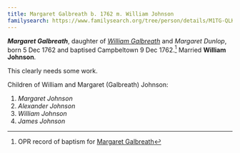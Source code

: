 ```yaml
---
title: Margaret Galbreath b. 1762 m. William Johnson
familysearch: https://www.familysearch.org/tree/person/details/M1TG-QLK
---
```

***Margaret Galbreath***, daughter of *[William Galbreath](galbreath-william-1736.md)* and *Margaret Dunlop*, born 5 Dec 1762 and baptised Campbeltown 9 Dec 1762.[^birth] Married **William Johnson**.

This clearly needs some work.

Children of William and Margaret (Galbreath) Johnson:

1. *Margaret Johnson*
2. *Alexander Johnson*
3. *William Johnson*
4. *James Johnson*

[^birth]: OPR record of baptism for [Margaret Galbreath](/sources/opr-campbeltown-births.md#1762-12-08-margaret-galbreath)




